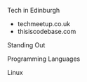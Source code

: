 
Tech in Edinburgh
- techmeetup.co.uk
- thisiscodebase.com

Standing Out

Programming Languages

Linux